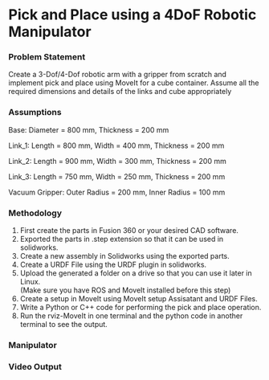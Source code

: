# Pick and Place using a 4DoF Robotic Manipulator
 

### Problem Statement
Create a 3-Dof/4-Dof robotic arm with a gripper from scratch and implement pick and place using MoveIt for a cube container. Assume all the required dimensions and details of the links and cube appropriately

### Assumptions 
Base: 
Diameter = 800 mm,
Thickness = 200 mm

Link_1:
Length = 800 mm, 
Width = 400 mm,
Thickness = 200 mm

Link_2:
Length = 900 mm, 
Width = 300 mm,
Thickness = 200 mm

Link_3:
Length = 750 mm, 
Width = 250 mm,
Thickness = 200 mm

Vacuum Gripper:
Outer Radius = 200 mm,
Inner Radius = 100 mm

### Methodology 

1. First create the parts in Fusion 360 or your desired CAD software. <br>
2. Exported the parts in .step extension so that it can be used in solidworks. <br>
3. Create a new assembly in Solidworks using the exported parts. <br>
4. Create a URDF File using the URDF plugin in solidworks. <br>
5. Upload the generated a folder on a drive so that you can use it later in Linux. <br>
 (Make sure you have ROS and MoveIt installed before this step) <br>
5. Create a setup in MoveIt using MoveIt setup Assisatant and URDF Files.<br>
6. Write a Python or C++ code for performing the pick and place operation. <br>
7. Run the rviz-MoveIt in one terminal and the python code in another terminal to see the output. <br>

### Manipulator  

### Video Output

